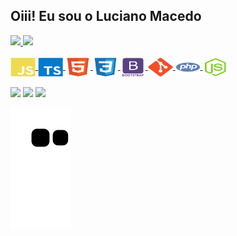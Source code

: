 ## Oiii! Eu sou o Luciano Macedo
 <div>
  <a href="https://github.com/luckmacedo2020">
  <img height="180em" src="https://github-readme-stats.vercel.app/api?username=luckmacedo2020&show_icons=true&theme=dark&include_all_commits=true&count_private=true"/>
  <img height="180em" src="https://github-readme-stats.vercel.app/api/top-langs/?username=luckmacedo2020&layout=compact&langs_count=7&theme=dark"/>
</div>
  <div style="display: inline_block"><br>
  <img align="center" alt="Rafa-Js" height="30" width="40" src="https://raw.githubusercontent.com/devicons/devicon/master/icons/javascript/javascript-plain.svg">
  <img align="center" alt="Rafa-Ts" height="30" width="40" src="https://raw.githubusercontent.com/devicons/devicon/master/icons/typescript/typescript-plain.svg">
  <img align="center" alt="Rafa-HTML" height="30" width="40" src="https://raw.githubusercontent.com/devicons/devicon/master/icons/html5/html5-original.svg">
  <img align="center" alt="Rafa-CSS" height="30" width="40" src="https://raw.githubusercontent.com/devicons/devicon/master/icons/css3/css3-original.svg">
  <img align="center" alt="luciano-bootraap" height="30" width="40" src="https://raw.githubusercontent.com/devicons/devicon/master/icons/bootstrap/bootstrap-plain-wordmark.svg">  
   <img align="center" alt="luciano-bootraap" height="30" width="40" src="https://raw.githubusercontent.com/devicons/devicon/master/icons/git/git-plain.svg">
   <img align="center" alt="luciano-bootraap" height="30" width="40" src="https://raw.githubusercontent.com/devicons/devicon/master/icons/php/php-plain.svg">
   <img align="center" alt="luciano-bootraap" height="30" width="40" src="https://raw.githubusercontent.com/devicons/devicon/master/icons/nodejs/nodejs-original.svg">
  </div>
<br> 
 <div> 
  <a href="https://instagram.com/lucianomacedo2017" target="_blank"><img src="https://img.shields.io/badge/-Instagram-%23E4405F?style=for-the-badge&logo=instagram&logoColor=white" target="_blank"></a>
  <a href = "macedoluck2020@gmil.com"><img src="https://img.shields.io/badge/-Gmail-%23333?style=for-the-badge&logo=gmail&logoColor=white" target="_blank"></a>
  <a href="https://www.linkedin.com/in/macedoluck2020" target="_blank"><img src="https://img.shields.io/badge/-LinkedIn-%230077B5?style=for-the-badge&logo=linkedin&logoColor=white" target="_blank"></a> 
 
  ![Snake animation](https://github.com/rafaballerini/rafaballerini/blob/output/github-contribution-grid-snake.svg)
 
</div>
